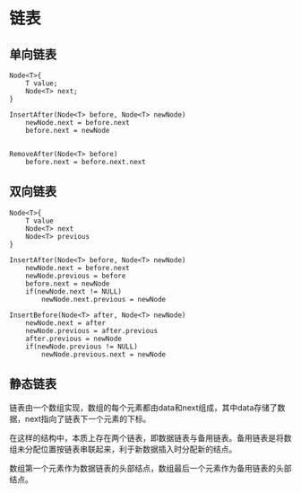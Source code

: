 # 链表

## 单向链表

```
Node<T>{
    T value;
    Node<T> next;
}

InsertAfter(Node<T> before, Node<T> newNode)
    newNode.next = before.next
    before.next = newNode


RemoveAfter(Node<T> before)
    before.next = before.next.next 
```

## 双向链表

```
Node<T>{
    T value
    Node<T> next
    Node<T> previous
}

InsertAfter(Node<T> before, Node<T> newNode)
    newNode.next = before.next
    newNode.previous = before
    before.next = newNode
    if(newNode.next != NULL)
        newNode.next.previous = newNode

InsertBefore(Node<T> after, Node<T> newNode)
    newNode.next = after
    newNode.previous = after.previous
    after.previous = newNode
    if(newNode.previous != NULL)
        newNode.previous.next = newNode      

```

## 静态链表

链表由一个数组实现，数组的每个元素都由data和next组成，其中data存储了数据，next指向了链表下一个元素的下标。

在这样的结构中，本质上存在两个链表，即数据链表与备用链表。备用链表是将数组未分配位置按链表串联起来，利于新数据插入时分配新的结点。

数组第一个元素作为数据链表的头部结点，数组最后一个元素作为备用链表的头部结点。